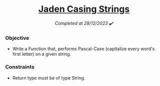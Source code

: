 <h1 align="center">
  <a href="https://www.codewars.com/kata/5390bac347d09b7da40006f6/python">Jaden Casing Strings</a>
</h1>

<p align="center">
  <i align="center">Completed at 28/12/2023 ✔️</i>
</p>

### Objective

- Write a Function that, performs Pascal-Case (capitalize every word's first letter) on a given string.

### Constraints

- Return type must be of type String.

